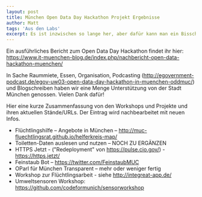 ```yaml
---
layout: post
title: München Open Data Day Hackathon Projekt Ergebnisse
author: Matt
tags: 'Aus den Labs'
excerpt: Es ist inzwischen so lange her, aber dafür kann man ein Bisschen mehr über die damals entstandene Projekte erzählen
---
```


Ein ausführliches Bericht zum Open Data Day Hackathon findet ihr hier: https://www.it-muenchen-blog.de/index.php/nachbericht-open-data-hackathon-muenchen/

In Sache Raummiete, Essen, Organisation, Podcasting (http://egovernment-podcast.de/egov-uw03-open-data-day-hackathon-in-muenchen-oddmuc/) und Blogschreiben haben wir eine Menge Unterstützung von der Stadt München genossen. Vielen Dank dafür!

Hier eine kurze Zusammenfassung von den Workshops und Projekte und ihren aktuellen Stände/URLs. Der Eintrag wird nachbearbeitet mit neuen Infos.

* Flüchtlingshilfe – Angebote in München – http://muc-fluechtlingsrat.github.io/helferkreis-map/
* Toiletten-Daten auslesen und nutzen – NOCH ZU ERGÄNZEN
* HTTPS Jetzt - ("Redeployment" von https://pulse.cio.gov/) - https://https.jetzt/
* Feinstaub Bot – https://twitter.com/FeinstaubMUC
* OParl für München Transparent – mehr oder weniger fertig
* Workshop zur Flüchtlingsarbeit - siehe http://integreat-app.de/
* Umweltsensoren Workshop: https://github.com/codeformunich/sensorworkshop
